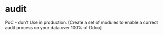 audit
=====

PoC - don't Use in production. [Create a set of modules to enable a correct audit process on your data over 100% of Odoo]
